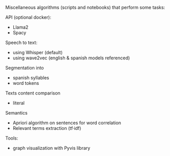 Miscellaneous algorithms (scripts and notebooks) that perform some tasks:

API (optional docker):

- Llama2
- Spacy

Speech to text:

+ using Whisper (default)
+ using wave2vec (english & spanish models referenced)

Segmentation into

+ spanish syllables
+ word tokens

Texts content comparison

+ literal

Semantics

+ Apriori algorithm on sentences for word correlation
+ Relevant terms extraction (tf·idf)

Tools:

+ graph visualization with Pyvis library


